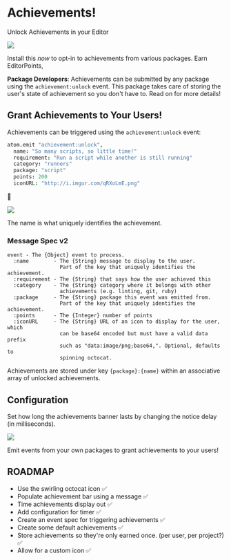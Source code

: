 # Achievements!

Unlock Achievements in your Editor

![](https://f.cloud.github.com/assets/836375/2445108/65747512-ae6a-11e3-9f65-61b31c68d73d.png)

Install this *now* to opt-in to achievements from various packages. Earn EditorPoints,

**Package Developers**: Achievements can be submitted by any package using the `achievement:unlock` event.
This package takes care of storing the user's state of achievement so you don't have to.
Read on for more details!

## Grant Achievements to Your Users!

Achievements can be triggered using the `achievement:unlock` event:

```CoffeeScript
atom.emit "achievement:unlock",
  name: "So many scripts, so little time!"
  requirement: "Run a script while another is still running"
  category: "runners"
  package: "script"
  points: 200
  iconURL: "http://i.imgur.com/qRXoLmE.png"
```

:tada:

![](https://f.cloud.github.com/assets/836375/2444882/5a0fcf74-ae64-11e3-8b36-3307d7182014.png)

The name is what uniquely identifies the achievement.

### Message Spec v2

```
event - The {Object} event to process.
  :name        - The {String} message to display to the user.
                 Part of the key that uniquely identifies the achievement.
  :requirement - The {String} that says how the user achieved this
  :category    - The {String} category where it belongs with other
                 achievements (e.g. linting, git, ruby)
  :package     - The {String} package this event was emitted from.
                 Part of the key that uniquely identifies the achievement.
  :points      - The {Integer} number of points
  :iconURL     - The {String} URL of an icon to display for the user, which
                 can be base64 encoded but must have a valid data prefix
                 such as "data:image/png;base64,". Optional, defaults to
                 spinning octocat.
```

Achievements are stored under key `{package}:{name}` within an associative array
of unlocked achievements.

## Configuration

Set how long the achievements banner lasts by changing the notice delay (in milliseconds).

![](https://f.cloud.github.com/assets/836375/2424719/6a9ca422-abab-11e3-925c-3a85f87b3bb1.png)

Emit events from your own packages to grant achievements to your users!

## ROADMAP

* Use the swirling octocat icon :white_check_mark:
* Populate achievement bar using a message :white_check_mark:
* Time achievements display out :white_check_mark:
* Add configuration for timer :white_check_mark:
* Create an event spec for triggering achievements :white_check_mark:
* Create some default achievements :white_check_mark:
* Store achievements so they're only earned once. (per user, per project?) :white_check_mark:
* Allow for a custom icon :white_check_mark:
